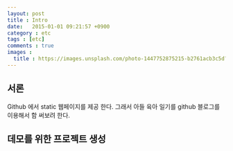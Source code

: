 ```yaml
---
layout: post
title : Intro
date:   2015-01-01 09:21:57 +0900
category : etc
tags : [etc]
comments : true
images :
  title : https://images.unsplash.com/photo-1447752875215-b2761acb3c5d?ixlib=rb-0.3.5&q=80&fm=jpg&crop=entropy&s=21ce0991c656c3dc50f55b4ecc81d30d
---
```


## 서론

Github 에서 static 웹페이지를 제공 한다. 그래서 아들 육아 일기를 github 블로그를 이용해서 함 써보려 한다.

<!--more-->

## 데모를 위한 프로젝트 생성
